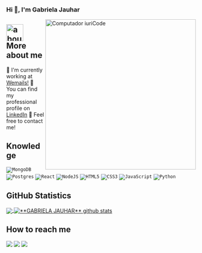 ### Hi 👋, I'm Gabriela Jauhar

<img src="https://raw.githubusercontent.com/MicaelliMedeiros/micaellimedeiros/master/image/computer-illustration.png" min-width="400px" max-width="400px" width="400px" align="right" alt="Computador iuriCode">

## <img width="45" alt="about" src="https://raw.github.com/elizarov/elizarov/master/about.png"> More about me

🔭 I'm currently working at <a href="https://wemails.com.br/">Wemails!</a>
🔭 You can find my professional profile on <a href="https://www.linkedin.com/in/gabriela-jauhar/">LinkedIn</a>
🔭 Feel free to contact me!

## **Knowledge**  

<code>![MongoDB](https://img.shields.io/badge/MongoDB-%234ea94b.svg?style=for-the-badge&logo=mongodb&logoColor=white)</code>
<code>![Postgres](https://img.shields.io/badge/postgres-%23316192.svg?style=for-the-badge&logo=postgresql&logoColor=white)</code>
<code>![React](https://img.shields.io/badge/react-%2320232a.svg?style=for-the-badge&logo=react&logoColor=%2361DAFB)</code>
<code>![NodeJS](https://img.shields.io/badge/node.js-6DA55F?style=for-the-badge&logo=node.js&logoColor=white)</code>
<code>![HTML5](https://img.shields.io/badge/html5-%23E34F26.svg?style=for-the-badge&logo=html5&logoColor=white)</code>
<code>![CSS3](https://img.shields.io/badge/css3-%231572B6.svg?style=for-the-badge&logo=css3&logoColor=white)</code>
<code>![JavaScript](https://img.shields.io/badge/javascript-%23323330.svg?style=for-the-badge&logo=javascript&logoColor=%23F7DF1E)</code>
<code>![Python](https://img.shields.io/badge/python-3670A0?style=for-the-badge&logo=python&logoColor=ffdd54)</code>



## **GitHub Statistics**

<a href="https://github.com/gbjauhar">
  <img align="center" src="https://github-readme-stats.vercel.app/api/top-langs/?username=gbjauhar&theme=dracula&hide_langs_below=1" />
</a>

<a href="https://github.com/gbjauhar">
 <img align="center" src="https://github-readme-stats.vercel.app/api?username=gbjauhar&show_icons=true&theme=dracula&line_height=27" alt="**GABRIELA JAUHAR** github stats"/>
</a>


<br>

## **How to reach me**

<p align="left">
  <a href="mailto:gbjauhar@gmail.com" alt="Gmail">
  <img src="https://img.shields.io/badge/-Gmail-FF0000?style=flat-square&labelColor=FF0000&logo=gmail&logoColor=white&link=mailto:gbjauhar@gmail.com" /></a>

  <a href="https://www.linkedin.com/in/gabriela-jauhar-73103b234/" alt="Linkedin">
  <img src="https://img.shields.io/badge/-Linkedin-0e76a8?style=flat-square&logo=Linkedin&logoColor=white&link=https://www.linkedin.com/in/gabriela-jauhar-73103b234" /></a>


  <a href="https://www.instagram.com/gbjhr/" alt="Instagram">
  <img src="https://img.shields.io/badge/-Instagram-DF0174?style=flat-square&labelColor=DF0174&logo=instagram&logoColor=white&link=https://www.instagram.com/gbjhr/"/></a>
</p>  



